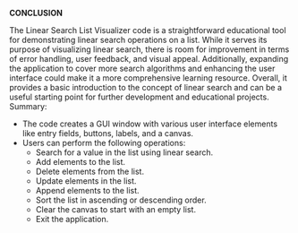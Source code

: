**CONCLUSION**

The Linear Search List Visualizer code is a straightforward educational tool for demonstrating linear search operations on a list. While it serves its purpose of visualizing linear search, there is room for improvement in terms of error handling, user feedback, and visual appeal. Additionally, expanding the application to cover more search algorithms and enhancing the user interface could make it a more comprehensive learning resource. Overall, it provides a basic introduction to the concept of linear search and can be a useful starting point for further development and educational projects.
Summary:
- The code creates a GUI window with various user interface elements like entry fields, buttons, labels, and a canvas.
- Users can perform the following operations:
  - Search for a value in the list using linear search.
  - Add elements to the list.
  - Delete elements from the list.
  - Update elements in the list.
  - Append elements to the list.
  - Sort the list in ascending or descending order.
  - Clear the canvas to start with an empty list.
  - Exit the application.

